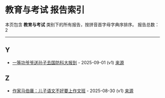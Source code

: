 # 教育与考试 报告索引

本页包含 **教育与考试** 类别下的所有报告，按拼音首字母字典序排序。
报告总数：2

---

## Y

- [一等功爷爷送孙子去国防科大报到](yi-deng-gong-ye-ye-song-sun-zi-qu-guo-fang-ke-da-bao-dao-2025-09-01--v1.md) - 2025-09-01 (v1) [来源](https://www.baidu.com/s?wd=%E4%B8%80%E7%AD%89%E5%8A%9F%E7%88%B7%E7%88%B7%E9%80%81%E5%AD%99%E5%AD%90%E5%8E%BB%E5%9B%BD%E9%98%B2%E7%A7%91%E5%A4%A7%E6%8A%A5%E5%88%B0&sa=fyb_news&rsv_dl=fyb_news)

## Z

- [作家马伯庸：儿子语文不好要上作文班](zuo-jia-ma-bo-yong-er-zi-yu-wen-bu-hao-yao-shang-zuo-wen-ban-2025-08-30--v1.md) - 2025-08-30 (v1) [来源](https://www.baidu.com/s?wd=%E4%BD%9C%E5%AE%B6%E9%A9%AC%E4%BC%AF%E5%BA%B8%EF%BC%9A%E5%84%BF%E5%AD%90%E8%AF%AD%E6%96%87%E4%B8%8D%E5%A5%BD%E8%A6%81%E4%B8%8A%E4%BD%9C%E6%96%87%E7%8F%AD&sa=fyb_news&rsv_dl=fyb_news)
